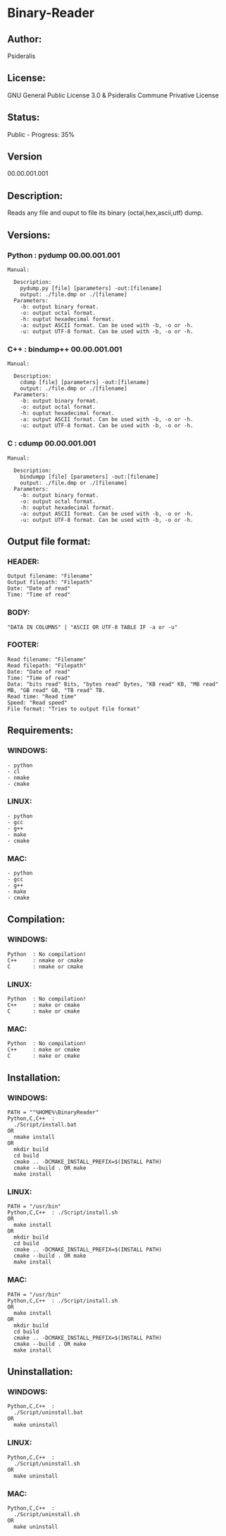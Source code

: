 # Binary-Reader
## Author: 
Psideralis<br/>
## License: 
GNU General Public License 3.0 & Psideralis Commune Privative License<br/>
## Status:
Public - Progress: 35%<br/>
## Version
00.00.001.001<br/>
## Description:
Reads any file and ouput to file its binary (octal,hex,ascii,utf) dump.<br/>

## Versions:<br/>
  ### Python : pydump  00.00.001.001<br/>
    Manual:

      Description:
        pydump.py [file] [parameters] -out:[filename]
        output: ./file.dmp or ./[filename]
      Parameters:
        -b: output binary format.
        -o: output octal format.
        -h: ouptut hexadecimal format.
        -a: output ASCII format. Can be used with -b, -o or -h.
        -u: output UTF-8 format. Can be used with -b, -o or -h.
  ### C++     : bindump++   00.00.001.001<br/>
    Manual:
    
      Description:
        cdump [file] [parameters] -out:[filename]
        output: ./file.dmp or ./[filename]
      Parameters:
        -b: output binary format.
        -o: output octal format.
        -h: ouptut hexadecimal format.
        -a: output ASCII format. Can be used with -b, -o or -h.
        -u: output UTF-8 format. Can be used with -b, -o or -h.
  ### C       : cdump     00.00.001.001<br/>
    Manual:
    
      Description:
        bindumpp [file] [parameters] -out:[filename]
        output: ./file.dmp or ./[filename]
      Parameters:
        -b: output binary format.
        -o: output octal format.
        -h: ouptut hexadecimal format.
        -a: output ASCII format. Can be used with -b, -o or -h.
        -u: output UTF-8 format. Can be used with -b, -o or -h.

## Output file format:
  ### HEADER:<br/>
    Output filename: "Filename"
    Output filepath: "Filepath"
    Date: "Date of read"
    Time: "Time of read"
  ### BODY:<br/>
    "DATA IN COLUMNS" | "ASCII OR UTF-8 TABLE IF -a or -u"
  ### FOOTER:<br/>
    Read filename: "Filename"
    Read filepath: "Filepath"
    Date: "Date of read"
    Time: "Time of read"
    Data: "bits read" Bits, "bytes read" Bytes, "KB read" KB, "MB read" MB, "GB read" GB, "TB read" TB.
    Read time: "Read time"
    Speed: "Read speed"
    File format: "Tries to output file format"

## Requirements:<br/>
  ### WINDOWS:<br/>
    - python
    - cl 
    - nmake 
    - cmake 
  ### LINUX:<br/>
    - python
    - gcc
    - g++
    - make 
    - cmake 
  ### MAC:<br/>
    - python
    - gcc
    - g++
    - make 
    - cmake 

## Compilation:<br/>
  ### WINDOWS:<br/>
    Python  : No compilation!
    C++     : nmake or cmake
    C       : nmake or cmake
  ### LINUX:<br/>
    Python  : No compilation!
    C++     : make or cmake
    C       : make or cmake
  ### MAC:<br/>
    Python  : No compilation!
    C++     : make or cmake
    C       : make or cmake
## Installation:<br/>
  ### WINDOWS:
    PATH = ""%HOME%\BinaryReader"
    Python,C,C++  : 
      ./Script/install.bat
    OR
      nmake install
    OR
      mkdir build
      cd build
      cmake .. -DCMAKE_INSTALL_PREFIX=$(INSTALL PATH)
      cmake --build . OR make
      make install     
  ### LINUX:
    PATH = "/usr/bin"
    Python,C,C++  : ./Script/install.sh
    OR
      make install
    OR
      mkdir build
      cd build
      cmake .. -DCMAKE_INSTALL_PREFIX=$(INSTALL PATH)
      cmake --build . OR make
      make install     
  ### MAC:
    PATH = "/usr/bin"
    Python,C,C++  : ./Script/install.sh
    OR
      make install
    OR
      mkdir build
      cd build
      cmake .. -DCMAKE_INSTALL_PREFIX=$(INSTALL PATH)
      cmake --build . OR make
      make install     
## Uninstallation:<br/>
  ### WINDOWS:
    Python,C,C++  :
      ./Script/uninstall.bat
    OR
      make uninstall
  ### LINUX:
    Python,C,C++  : 
      ./Script/uninstall.sh
    OR
      make uninstall
  ### MAC:
    Python,C,C++  : 
      ./Script/uninstall.sh
    OR
      make uninstall